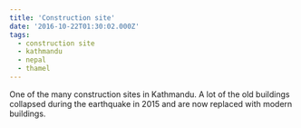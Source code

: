 ```yaml
---
title: 'Construction site'
date: '2016-10-22T01:30:02.000Z'
tags:
  - construction site
  - kathmandu
  - nepal
  - thamel
---
```


One of the many construction sites in Kathmandu. A lot of the old buildings collapsed during the
earthquake in 2015 and are now replaced with modern buildings.
